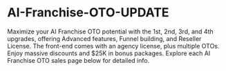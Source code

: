 # AI-Franchise-OTO-UPDATE
Maximize your AI Franchise OTO potential with the 1st, 2nd, 3rd, and 4th upgrades, offering Advanced features, Funnel building, and Reseller License. The front-end comes with an agency license, plus multiple OTOs. Enjoy massive discounts and $25K in bonus packages. Explore each AI Franchise OTO sales page below for detailed info.

